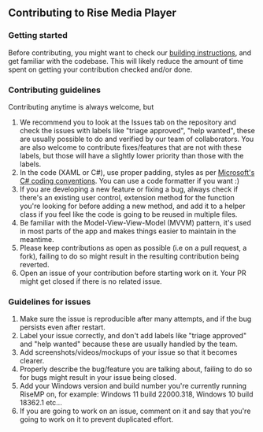 ## Contributing to Rise Media Player

### Getting started
Before contributing, you might want to check our [building instructions](BUILD.md), and get familiar with the codebase. This will likely reduce the amount of time spent on getting your contribution checked and/or done.

### Contributing guidelines
Contributing anytime is always welcome, but

1. We recommend you to look at the Issues tab on the repository and check the issues with labels like "triage approved", "help wanted", these are usually possible to do and verified by our team of collaborators. You are also welcome to contribute fixes/features that are not with these labels, but those will have a slightly lower priority than those with the labels.
2. In the code (XAML or C#), use proper padding, styles as per [Microsoft's C# coding conventions](https://docs.microsoft.com/en-us/dotnet/csharp/fundamentals/coding-style/coding-conventions). You can use a code formatter if you want :)
3. If you are developing a new feature or fixing a bug, always check if there's an existing user control, extension method for the function you're looking for before adding a new method, and add it to a helper class if you feel like the code is going to be reused in multiple files.
4. Be familiar with the Model-View-View-Model (MVVM) pattern, it's used in most parts of the app and makes things easier to maintain in the meantime.
5. Please keep contributions as open as possible (i.e on a pull request, a fork), failing to do so might result in the resulting contribution being reverted.
6. Open an issue of your contribution before starting work on it. Your PR might get closed if there is no related issue.

### Guidelines for issues
1. Make sure the issue is reproducible after many attempts, and if the bug persists even after restart.
2. Label your issue correctly, and don't add labels like "triage approved" and "help wanted" because these are usually handled by the team.
3. Add screenshots/videos/mockups of your issue so that it becomes clearer.
4. Properly describe the bug/feature you are talking about, failing to do so for bugs might result in your issue being closed.
5. Add your Windows version and build number you're currently running RiseMP on, for example: Windows 11 build 22000.318, Windows 10 build 18362.1 etc...
6. If you are going to work on an issue, comment on it and say that you're going to work on it to prevent duplicated effort.
